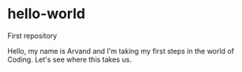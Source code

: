 # hello-world
First repository

Hello, my name is Arvand and I'm taking my first steps in the world of Coding. Let's see where this takes us.
